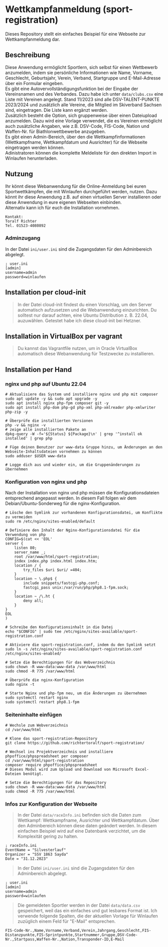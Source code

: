 # Wettkampfanmeldung (sport-registration)
Dieses Repository stellt ein einfaches Beispiel für eine Webseite zur Wettkampfanmeldung dar.

## Beschreibung
Diese Anwendung ermöglicht Sportlern, sich selbst für einen Wettbewerb anzumelden, indem sie persönliche Informationen wie Name, Vorname, Geschlecht, Geburtsjahr, Verein, Verband, Startgruppe und E-Mail-Adresse über ein Formular eingeben.  
Es gibt eine Autovervollständigungsfunktion bei der Eingabe der Vereinsnamen und des Verbandes. Dazu habe ich unter `data/clubs.csv` eine Liste mit Vereinen angelegt. Stand 11/2023 sind alle DSV-TALENT-PUNKTE
2023/2024 und zusätzlich alle Vereine, die Mitglied im Skiverband Sachsen sind, eingetragen. Die Liste kann ergänzt werden.  
Zusätzlich besteht die Option, sich gruppenweise über einen Dateiupload anzumelden. Dazu wird eine Vorlage verwendet, die es Vereinen ermöglicht auch zusätzliche Angaben, wie z.B. DSV-Code, FIS-Code, Nation und Waffen-Nr. für Biathlonwettbewerbe anzugeben.  
Es gibt einen Admin-Bereich, über den die Wettkampfinformationen (Wettkampfname, Wettkampfdatum und Ausrichter) für die Webseite eingetragen werden können.  
Adinistratoren können die komplette Meldeliste für den direkten Import in Winlaufen herunterladen.  

## Nutzung
Ihr könnt diese Webanwendung für die Online-Anmeldung bei euren Sportwettkämpfen, die mit Winlaufen durchgeführt werden, nutzen. Dazu könnt ihr diese Anwendung z.B. auf einen virtuellen Server installieren oder diese Anwendung in eure eigenen Webseiten einbinden.  
Alternativ kann ich für euch die Installation vornehmen.
```
Kontakt:
Toralf Richter
Tel. 01523-4080892
```

### Adminzugang
In der Datei `ini/user.ini` sind die Zugangsdaten für den Adminbereich abgelegt.
```
; user.ini
[admin]
username=admin
password=winlaufen
```

## Installation per cloud-init
>In der Datei cloud-init findest du einen Vorschlag, um den Server automatisch aufzusetzen und die Webanwendung einzurichten. Du solltest nur darauf achten, eine Ubuntu Distribution z. B. 22.04, auzuwählen. Getestet habe ich diese cloud-init bei Hetzner.

## Installation in VirtualBox per vagrant
>Du kannst das Vagrantfile nutzen, um in Oracle VirtualBox automatisch diese Webanwendung für Testzwecke zu installieren.

## Installation per Hand
### nginx und php auf Ubuntu 22.04
```
# Aktualisiere das System und installiere nginx und php mit composer
sudo apt update -y && sudo apt upgrade -y
sudo apt install nginx php-fpm composer git -y
sudo apt install php-dom php-gd php-xml php-xmlreader php-xmlwriter php-zip -y

# Überprüfe die installierten Versionen
php -v && nginx -v
# zeige alle installierten Pakete an
dpkg-query -W -f='${Status} ${Package}\n' | grep '^install ok installed' | grep php

# Füge deinen Benutzer zur www-data Gruppe hinzu, um Änderungen an den Webseite-Inhaltsdateien vornehmen zu können
sudo adduser $USER www-data

# Logge dich aus und wieder ein, um die Gruppenänderungen zu übernehmen
```
### Konfiguration von nginx und php
Nach der Installation von nginx und php müssen die Konfigurationsdateien entsprechend angepasst werden. In diesem Fall folgen wir dem Debian/Ubuntu-Sonderweg für die nginx-Konfiguration.
```
# Lösche den Symlink zur vorhandenen Konfigurationsdatei, um Konflikte zu vermeiden
sudo rm /etc/nginx/sites-enabled/default

# Definiere den Inhalt der Nginx-Konfigurationsdatei für die Verwendung von php
CONFIG=$(cat << 'EOL'
server {
    listen 80;
    server_name _;
    root /var/www/html/sport-registration;
    index index.php index.html index.htm;
    location / {
        try_files $uri $uri/ =404;
    }
    location ~ \.php$ {
        include snippets/fastcgi-php.conf;
        fastcgi_pass unix:/var/run/php/php8.1-fpm.sock;
    }
    location ~ /\.ht {
        deny all;
    }
}
EOL
)

# Schreibe den Konfigurationsinhalt in die Datei
echo "$CONFIG" | sudo tee /etc/nginx/sites-available/sport-registration.conf

# Aktiviere die sport-registration.conf, indem du den Symlink setzt
sudo ln -s /etc/nginx/sites-available/sport-registration.conf /etc/nginx/sites-enabled/

# Setze die Berechtigungen für das Webverzeichnis
sudo chown -R www-data:www-data /var/www/html
sudo chmod -R 775 /var/www/html

# Überprüfe die nginx-Konfiguration
sudo nginx -t

# Starte Nginx und php-fpm neu, um die Änderungen zu übernehmen
sudo systemctl restart nginx
sudo systemctl restart php8.1-fpm

```
### Seiteninhalte einfügen
```
# Wechsle zum Webverzeichnis
cd /var/www/html

# Klone das sport-registration-Repository
git clone https://github.com/richtertoralf/sport-registration/

# Wechsel ins Projektverzeichnis und installiere phpoffice/phpspreadsheet per composer
cd /var/www/html/sport-registration
composer require phpoffice/phpspreadsheet
# Dieses Modul wird zum Upload und Download von Microsoft Excel-Dateien benötigt.

# Setze die Berechtigungen für das Repository
sudo chown -R www-data:www-data /var/www/html
sudo chmod -R 775 /var/www/html
```
### Infos zur Konfiguration der Webseite
>In der Datei `data/raceInfo.ini` befinden sich die Daten zum Wettkampf: Wettkampfname, Ausrichter und Wettkampfdatum. Über den Adminbereich können diese daten geändert werden. In diesem einfachen Beispiel wird auf eine Datenbank verzichtet, um die Komplexität gering zu halten.

```
; raceInfo.ini
EventName = "Silvesterlauf"
Organizer = "SSV 1863 Sayda"
Date = "31.12.2023"
```
>In der Datei `ini/user.ini` sind die Zugangsdaten für den Adminbereich abgelegt.
```
; user.ini
[admin]
username=admin
password=winlaufen
```

>Die gemeldeten Sportler werden in der Datei `data/data.csv` gespeichert, weil das ein einfaches und gut lesbares Format ist. Ich verwende folgende Spalten, die der aktuellen Vorlage für Winlaufen zuzüglich einem Feld für "E-Mail" entsprechen.

```
FIS-Code-Nr.,Name,Vorname,Verband,Verein,Jahrgang,Geschlecht,FIS-Distanzpunkte,FIS-Sprintpunkte,Startnummer,Gruppe,DSV-Code-Nr.,Startpass,Waffen-Nr.,Nation,Transponder-ID,E-Mail
```
